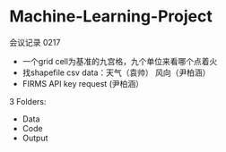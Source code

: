 # Machine-Learning-Project

会议记录 0217
- 一个grid cell为基准的九宫格，九个单位来看哪个点着火
- 找shapefile csv data：天气（袁帅） 风向（尹柏涵）
- FIRMS API key request (尹柏涵）

3 Folders:
- Data
- Code
- Output

